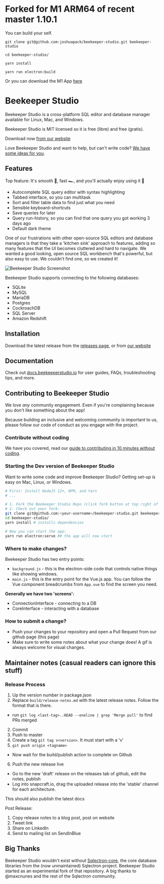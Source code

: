 # Forked for M1 ARM64 of recent master 1.10.1
You can build your self.

`git clone git@github.com:joshuapack/beekeeper-studio.git beekeeper-studio`

`cd beekeeper-studio/`

`yarn install`

`yarn run electron:build`

Or you can download the M1 App [here](https://www.joshuapack.com/files/BeekeeperStudioV1.10.1.zip)

# Beekeeper Studio

Beekeeper Studio is a cross-platform SQL editor and database manager available for Linux, Mac, and Windows.

Beekeeper Studio is MIT licensed so it is free (libre) and free (gratis). 

Download now [from our website](https://beekeeperstudio.io)

Love Beekeeper Studio and want to help, but can't write code? [We have some ideas for you](https://github.com/beekeeper-studio/beekeeper-studio/issues/287).

## Features

Top feature: It's smooth 🍫, fast 🏎, and you'll actually enjoy using it 🥰

- Autocomplete SQL query editor with syntax highlighting
- Tabbed interface, so you can multitask
- Sort and filter table data to find just what you need
- Sensible keyboard-shortcuts
- Save queries for later
- Query run-history, so you can find that one query you got working 3 days ago
- Default dark theme

One of our frustrations with other open-source SQL editors and database managers is that they take a 'kitchen sink' approach to features, adding so many features that the UI becomes cluttered and hard to navigate. We wanted a good looking, open source SQL workbench that's powerful, but also easy to use. We couldn't find one, so we created it!

![Beekeeper Studio Screenshot](https://www.beekeeperstudio.io/assets/img/screenshots/main-dark-9e3099be326f5ba8f2389545e6811e9dda80ae842f210450385226f7cf3cc817.png)

Beekeeper Studio supports connecting to the following databases:

- SQLite
- MySQL
- MariaDB
- Postgres
- CockroachDB
- SQL Server
- Amazon Redshift

## Installation

Download the latest release from the [releases page](https://github.com/beekeeper-studio/beekeeper-studio/releases), or from [our website](https://beekeeperstudio.io)

## Documentation

Check out [docs.beekeeperstudio.io](https://docs.beekeeperstudio.io) for user guides, FAQs, troubleshooting tips, and more.

## Contributing to Beekeeper Studio

We love *any* community engagement. Even if you're complaining because you don't like something about the app!

Because building an inclusive and welcoming community is important to us, please follow our code of conduct as you engage with the project.

### Contribute without coding

We have you covered, read our [guide to contributing in 10 minutes without coding](https://github.com/beekeeper-studio/beekeeper-studio/issues/287).

### Starting the Dev version of Beekeeper Studio

Want to write some code and improve Beekeeper Studio? Getting set-up is easy on Mac, Linux, or Windows.

```bash
# First: Install NodeJS 12+, NPM, and Yarn
# ...

# 1. Fork the Beekeeper Studio Repo (click fork button at top right of this screen)
# 2. Check out your fork:
git clone git@github.com:<your-username>/beekeeper-studio.git beekeeper-studio
cd beekeeper-studio/
yarn install # installs dependencies

# Now you can start the app:
yarn run electron:serve ## the app will now start
```

### Where to make changes?

Beekeeper Studio has two entry points:
- `background.js` - this is the electron-side code that controls native things like showing windows.
- `main.js` - this is the entry point for the Vue.js app. You can follow the Vue component breadcrumbs from `App.vue` to find the screen you need.

**Generally we have two 'screens':**
- ConnectionInterface - connecting to a DB
- CoreInterface - interacting with a database

### How to submit a change?

- Push your changes to your repository and open a Pull Request from our github page (this page)
- Make sure to write some notes about what your change does! A gif is always welcome for visual changes.

## Maintainer notes (casual readers can ignore this stuff)


### Release Process 

1. Up the version number in package.json
2. Replace `build/release-notes.md` with the latest release notes. Follow the format that is there.
  - run `git log <last-tag>..HEAD --oneline | grep 'Merge pull'` to find PRs merged
2. Commit
3. Push to master
4. Create a tag `git tag v<version>`. It must start with a 'v'
5. `git push origin <tagname>`
  - Now wait for the build/publish action to complete on Github
6. Push the new release live
  - Go to the new 'draft' release on the releases tab of github, edit the notes, publish
  - Log into snapcraft.io, drag the uploaded release into the 'stable' channel for each architecture.

This should also publish the latest docs

Post Release:
1. Copy release notes to a blog post, post on website
2. Tweet link
3. Share on LinkedIn
4. Send to mailing list on SendInBlue


## Big Thanks

Beekeeper Studio wouldn't exist without [Sqlectron-core](https://github.com/sqlectron/sqlectron-core), the core database libraries from the (now unmaintained) Sqlectron project. Beekeeper Studio started as an experimental fork of that repository. A big thanks to @maxcnunes and the rest of the Sqlectron community.


